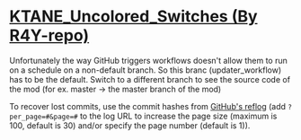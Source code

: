 # [KTANE_Uncolored_Switches (By R4Y-repo)](https://github.com/R4Y-repo/KTANE_Uncolored_Switches)

Unfortunately the way GitHub triggers workflows doesn't allow them to run on a schedule on a non-default branch. So this branc (updater_workflow) has to be the default. Switch to a different branch to see the source code of the mod (for ex. master -> the master branch of the mod)

To recover lost commits, use the commit hashes from [GitHub's reflog](https://api.github.com/repos/KtaneModules/KTANE_Uncolored_Switches-R4Y-repo/events) (add `?per_page=#&page=#` to the log URL to increase the page size (maximum is 100, default is 30) and/or specify the page number (default is 1)).
